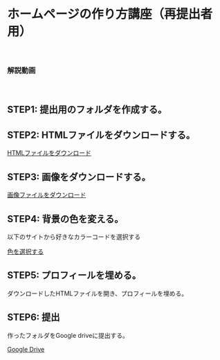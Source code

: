 <script>
(() => {
    // 不要なバナー & フッター削除
    let bannerTags = document.getElementById("banner");
    bannerTags.remove();
    setTimeout(() =>{
        let footerTags = document.getElementsByTagName("footer");
        footerTags[0].remove();

        let h2Tag = document.getElementsByClassName("tag-h2");
        if(h2Tag){
            let tags_count = h2Tag.length
            for(let i=0;i<tags_count;i++){
                h2Tag[0].remove();
            }
        }
    }, 300);
    // ヘッダー非表示
    let headers = document.getElementsByTagName("header");
    headers[0].classList.add('d-none');

})();
</script>


# ホームページの作り方講座（再提出者用）

<br/>

### 解説動画

<br/>

## STEP1: 提出用のフォルダを作成する。


## STEP2: HTMLファイルをダウンロードする。

<a href="../tmp/index.html" download="" class="btn btn-success">HTMLファイルをダウンロード</a>


## STEP3: 画像をダウンロードする。

<a href="../tmp/sample.jpg" download="" class="btn btn-success">画像ファイルをダウンロード</a>


## STEP4: 背景の色を変える。
以下のサイトから好きなカラーコードを選択する

<a href="https://www.peko-step.com/tool/tfcolor.html" target="_blank">色を選択する</a>


## STEP5: プロフィールを埋める。
ダウンロードしたHTMLファイルを開き、プロフィールを埋める。

## STEP6: 提出
作ったフォルダをGoogle driveに提出する。

<a href="https://drive.google.com/drive/u/0/folders/1S7t3_F88_bo_O1X083zOO795KR_dLYDq" target="_blank">Google Drive</a>



<script>
(()=>{
    var hd = document.getElementsByTagName('header')
    hd[0].remove();
})();
</script>
<script src="https://code.jquery.com/jquery-3.3.1.slim.min.js" integrity="sha384-q8i/X+965DzO0rT7abK41JStQIAqVgRVzpbzo5smXKp4YfRvH+8abtTE1Pi6jizo" crossorigin="anonymous"></script>
<script src="https://cdnjs.cloudflare.com/ajax/libs/popper.js/1.14.7/umd/popper.min.js" integrity="sha384-UO2eT0CpHqdSJQ6hJty5KVphtPhzWj9WO1clHTMGa3JDZwrnQq4sF86dIHNDz0W1" crossorigin="anonymous"></script>
<script src="https://stackpath.bootstrapcdn.com/bootstrap/4.3.1/js/bootstrap.min.js" integrity="sha384-JjSmVgyd0p3pXB1rRibZUAYoIIy6OrQ6VrjIEaFf/nJGzIxFDsf4x0xIM+B07jRM" crossorigin="anonymous"></script>

